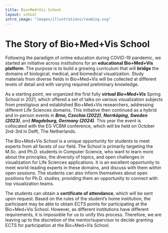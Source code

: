 ```yaml
---
title: Bio+Med+Vis School
layout: school
intro_image: "images/illustrations/reading.svg"
---
```


# The Story of Bio+Med+Vis School

Following the paradigm of online education during COVID-19 pandemic, we started an initiative across institutions for an **educational Bio+Med+Vis platform**. The purpose is to build a growing curriculum that will **bridge** the domains of biological, medical, and biomedical visualization. Study materials from diverse fields in Bio+Med+Vis will be collected at different levels of detail and with varying required preliminary knowledge. 

As a starting point, we organized the first fully ***virtual Bio+Med+Vis*** Spring School in 2021, which offered a set of talks on various visualization subjects from prestigious and established Bio+Med+Vis researchers, addressing different Life Sciences domains. This initiative then continued as a hybrid and in-person events in ***Brno, Czechia (2022)***, ***Norrköping, Sweden (2023)***, and ***Magdeburg, Germany (2024)***. This year the event is collocated with the EG VCBM conference, which will be held on October 2nd-3rd in Delft, The Netherlands.

The Bio+Med+Vis School is a unique opportunity for students to meet experts from all facets of our field. The School is primarily targeting the M.Sc. and Ph.D. students in Computer Science, who want to learn more about the principles, the diversity of topics, and open challenges in visualization for Life Sciences applications. It is an excellent opportunity to meet world-leading experts in these domains, and discuss with them within open sessions. The students can also inform themselves about open positions for Ph.D. studies, providing them an opportunity to connect with top visualization teams.

The students can obtain a **certificate of attendance**, which will be sent upon request. Based on the rules of the student’s home institution, the participant may be able to obtain ECTS points for participating at the Bio+Med+Vis School. However, as different institutions have different requirements, it is impossible for us to unify this process. Therefore, we are leaving up to the discretion of the mentor/supervisor to decide granting ECTS for participation at the Bio+Med+Vis School. 

